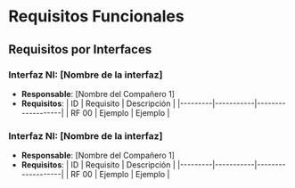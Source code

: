 # Requisitos Funcionales

## Requisitos por Interfaces

### Interfaz NI: [Nombre de la interfaz]
- **Responsable**: [Nombre del Compañero 1]
- **Requisitos**:
| ID      | Requisito | Descripción       |
|---------|-----------|-------------------|
| RF 00   | Ejemplo   | Ejemplo           |


### Interfaz NI: [Nombre de la interfaz]
- **Responsable**: [Nombre del Compañero 1]
- **Requisitos**:
| ID      | Requisito | Descripción       |
|---------|-----------|-------------------|
| RF 00   | Ejemplo   | Ejemplo           |